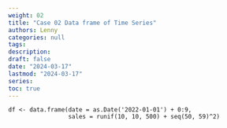 ```yaml
---
weight: 02
title: "Case 02 Data frame of Time Series"
authors: Lenny
categories: null
tags: 
description: 
draft: false
date: "2024-03-17"
lastmod: "2024-03-17"
series:
toc: true
---
```



<!--more-->


```
df <- data.frame(date = as.Date('2022-01-01') + 0:9,
                 sales = runif(10, 10, 500) + seq(50, 59)^2)
                 
```                 